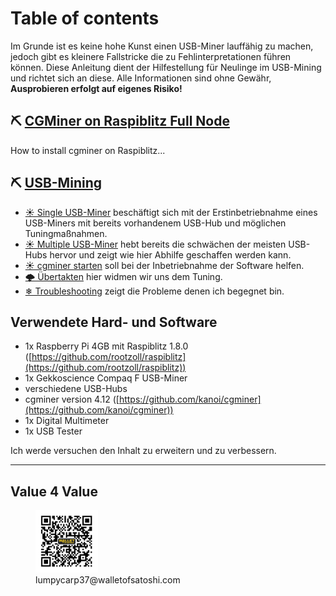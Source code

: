 # Table of contents

Im Grunde ist es keine hohe Kunst einen USB-Miner lauffähig zu machen, jedoch gibt es kleinere Fallstricke die zu Fehlinterpretationen führen können. Diese Anleitung dient der Hilfestellung für Neulinge im USB-Mining und richtet sich an diese. Alle Informationen sind ohne Gewähr, **Ausprobieren erfolgt auf eigenes Risiko!**

## ⛏ [CGMiner on Raspiblitz Full Node](usb-mining/CGMiner-on-Raspiblitz-Full-Node.md)

How to install cgminer on Raspiblitz... 

## ⛏ [USB-Mining](usb-mining/README.md)
  
* [☀ Single USB-Miner](usb-mining/single-usb-miner.md) beschäftigt sich mit der Erstinbetriebnahme eines USB-Miners mit bereits vorhandenem USB-Hub und möglichen Tuningmaßnahmen.
* [☀ Multiple USB-Miner](usb-mining/multiple-usb-miner.md) hebt bereits die schwächen der meisten USB-Hubs hervor und zeigt wie hier Abhilfe geschaffen werden kann.
* [☀ cgminer starten](usb-mining/CGMiner-starten.md) soll bei der Inbetriebnahme der Software helfen.
* [🌩 Übertakten](usb-mining/uebertakten.md) hier widmen wir uns dem Tuning.
* [❄ Troubleshooting](usb-mining/troubleshooting.md) zeigt die Probleme denen ich begegnet bin.

## Verwendete Hard- und Software

* 1x Raspberry Pi 4GB mit Raspiblitz 1.8.0 ([https://github.com/rootzoll/raspiblitz](https://github.com/rootzoll/raspiblitz))
* 1x Gekkoscience Compaq F USB-Miner
* verschiedene USB-Hubs
* cgminer version 4.12 ([https://github.com/kanoi/cgminer](https://github.com/kanoi/cgminer))
* 1x Digital Multimeter
* 1x USB Tester

Ich werde versuchen den Inhalt zu erweitern und zu verbessern.

---
## Value 4 Value

<figure>
    <img src=".assets/V4V.png" alt="Donate" width="100" />
    <figcaption>lumpycarp37@walletofsatoshi.com</figcaption>
</figure>
